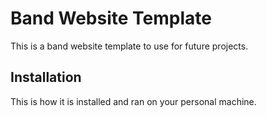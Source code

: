 # Band Website Template

This is a band website template to use for future projects.

## Installation

This is how it is installed and ran on your personal machine.